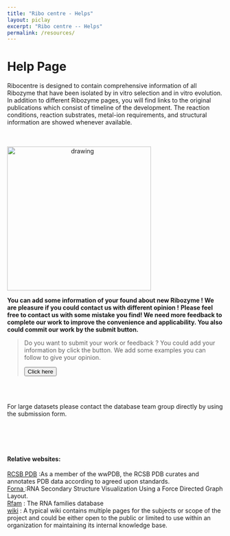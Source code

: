 ```yaml
---
title: "Ribo centre - Helps"
layout: piclay
excerpt: "Ribo centre -- Helps"
permalink: /resources/
---
```


# Help Page

<!--## Single-cell omics tools:
[SCCAF](https://github.com/SCCAF/sccaf): Single Cell Clustering Assessment Framework <br>
[SCQUA](https://github.com/chichaumiau/SCQUA):Single Cell QUality Assessment <br>
[kBET]():k-nearest neighbour Batch Effect Test <br>
[Brain Cell Atlas](www.braincellatlas.org):An Atlas of the Monkey Brain <br>

## Computational Structural biology tools:
[RNA-Puzzles](www.rnapuzzles.org):
[RNA-Puzzles toolkit]():
[RASP]():
[RMDetect]():
[NBench]():
[RBscore]():-->


Ribocentre is designed to contain comprehensive information of all Ribozyme that have been isolated by in vitro selection and in vitro evolution. In addition to different Ribozyme pages, you will find links to the original publications which consist of timeline of the development. The reaction conditions, reaction substrates, metal-ion requirements, and structural information are showed whenever available. <br><br><br>

<img src="https://www.ribocentre.org/images/help.png" alt="drawing" style="text-align: center;weight:450px;height:335px">

**You can add some information of your found about new Ribozyme ! We are pleasure if you could contact us with different opinion !**
**Please feel free to contact us with some mistake you find! We need more feedback to complete our work to improve the convenience and applicability. You also could commit our work by the submit button.**


> Do you want to submit your work or feedback ? You could add your information by click the button. We add some examples you can follow to give your opinion.  
> 
> <a href="https://docs.google.com/spreadsheets/d/1dWzCMqP9_fmOxxBxpx6Rc0Ro2Her0YIn-07Rpx7fzEs/edit?usp=sharing"><button>Click here</button></a>

<br><br>


For large datasets please contact the database team group directly by using the submission form.<br><br><br><br><br>





#### Relative websites:


[RCSB PDB](https://www.rcsb.org/) :As a member of the wwPDB, the RCSB PDB curates and annotates PDB data according to agreed upon standards. <br>
[ Forna ](http://rna.tbi.univie.ac.at/forna/) :RNA Secondary Structure Visualization Using a Force Directed Graph Layout. <br>
[ Rfam](https://rfam.xfam.org/) : The RNA families database <br>
[wiki](https://www.wikipedia.org/) : A typical wiki contains multiple pages for the subjects or scope of the project and could be either open to the public or limited to use within an organization for maintaining its internal knowledge base. <br> <br>







